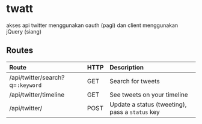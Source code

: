 # twatt
akses api twitter menggunakan oauth (pagi) dan client menggunakan jQuery (siang)

## Routes
| Route                                  | HTTP      | Description                                     |
| :------------------------------------- | :-------- | :---------------------------------------------- |
| /api/twitter/search?q=`:keyword`       | GET       | Search for tweets                               |
| /api/twitter/timeline                  | GET       | See tweets on your timeline                     |
| /api/twitter/                          | POST      | Update a status (tweeting), pass a `status` key |
